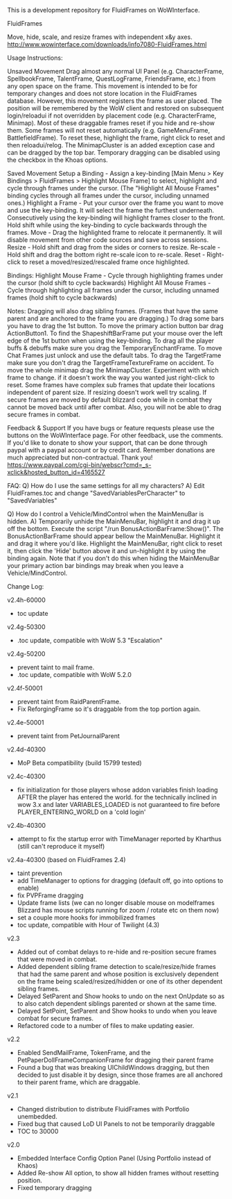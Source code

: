 This is a development repository for FluidFrames on WoWInterface.

FluidFrames

Move, hide, scale, and resize frames with independent x&y axes.
http://www.wowinterface.com/downloads/info7080-FluidFrames.html

Usage Instructions:

Unsaved Movement
	Drag almost any normal UI Panel (e.g. CharacterFrame, SpellbookFrame, TalentFrame, QuestLogFrame, FriendsFrame, etc.) from any open space on the frame. This movement is intended to be for temporary changes and does not store location in the FluidFrames database. 
	However, this movement registers the frame as user placed.  The position will be remembered by the WoW client and restored on subsequent login/reloadui if not overridden by placement code (e.g. CharacterFrame, Minimap). Most of these draggable frames reset if you hide and re-show them. 
	Some frames will not reset automatically (e.g. GameMenuFrame, BattlefieldFrame). To reset these, highlight the frame, right click to reset and then reloadui/relog.
	The MinimapCluster is an added exception case and can be dragged by the top bar.
	Temporary dragging can be disabled using the checkbox in the Khoas options.

Saved Movement
	Setup a Binding - Assign a key-binding [Main Menu > Key Bindings > FluidFrames > Highlight Mouse Frame] to select, highlight and cycle through frames under the cursor. (The "Highlight All Mouse Frames" binding cycles through all frames under the cursor, including unnamed ones.)
	Highlight a Frame - Put your cursor over the frame you want to move and use the key-binding.  It will select the frame the furthest underneath. Consecutively using the key-binding will highlight frames closer to the front. Hold shift while using the key-binding to cycle backwards through the frames.
	Move - Drag the highlighted frame to relocate it permanently. It will disable movement from other code sources and save across sessions.
	Resize - Hold shift and drag from the sides or corners to resize.
	Re-scale - Hold shift and drag the bottom right re-scale icon to re-scale.
	Reset - Right-click to reset a moved/resized/rescaled frame once highlighted.

Bindings:
	Highlight Mouse Frame - Cycle through highlighting frames under the cursor (hold shift to cycle backwards)
	Highlight All Mouse Frames - Cycle through highlighting all frames under the cursor, including unnamed frames (hold shift to cycle backwards)

Notes:
	Dragging will also drag sibling frames. (Frames that have the same parent and are anchored to the frame you are dragging.)
	To drag some bars you have to drag the 1st button.
	To move the primary action button bar drag ActionButton1.
	To find the ShapeshiftBarFrame put your mouse over the left edge of the 1st button when using the key-binding.
	To drag all the player buffs & debuffs make sure you drag the TemporaryEnchantFrame.
	To move Chat Frames just unlock and use the default tabs.
	To drag the TargetFrame make sure you don't drag the TargetFrameTextureFrame on accident.
	To move the whole minimap drag the MinimapCluster.
	Experiment with which frame to change. if it doesn't work the way you wanted just right-click to reset.
	Some frames have complex sub frames that update their locations independent of parent size.  If resizing doesn't work well try scaling.
	If secure frames are moved by default blizzard code while in combat they cannot be moved back until after combat. Also, you will not be able to drag secure frames in combat.

Feedback & Support
If you have bugs or feature requests please use the buttons on the WoWInterface page.
For other feedback, use the comments. 
If you'd like to donate to show your support, that can be done through paypal with a paypal account or by credit card. Remember donations are much appreciated but non-contractual. Thank you!
https://www.paypal.com/cgi-bin/webscr?cmd=_s-xclick&hosted_button_id=4165527

FAQ:
Q) How do I use the same settings for all my characters?
A) Edit FluidFrames.toc and change "SavedVariablesPerCharacter" to "SavedVariables"

Q) How do I control a Vehicle/MindControl when the MainMenuBar is hidden.
A) Temporarily unhide the MainMenuBar, highlight it and drag it up off the bottom. Execute the script "/run BonusActionBarFrame:Show()". The BonusActionBarFrame should appear bellow the MainMenuBar. Highlight it and drag it where you'd like. Highlight the MainMenuBar, right click to reset it, then click the 'Hide' button above it and un-highlight it by using the binding again. Note that if you don't do this when hiding the MainMenuBar your primary action bar bindings may break when you leave a Vehicle/MindControl.

Change Log:

v2.4h-60000
- toc update

v2.4g-50300
- .toc update, compatible with WoW 5.3 "Escalation"

v2.4g-50200
- prevent taint to mail frame.
- .toc update, compatible with WoW 5.2.0

v2.4f-50001
- prevent taint from RaidParentFrame.
- Fix ReforgingFrame so it's draggable from the top portion again.

v2.4e-50001
- prevent taint from PetJournalParent

v2.4d-40300
- MoP Beta compatibility (build 15799 tested)

v2.4c-40300
- fix initialization for those players whose addon variables finish loading AFTER the player has entered the world.
for the technically inclined in wow 3.x and later VARIABLES_LOADED is not guaranteed to fire before PLAYER_ENTERING_WORLD on a 'cold login'

v2.4b-40300
- attempt to fix the startup error with TimeManager reported by Kharthus
(still can't reproduce it myself)

v2.4a-40300 (based on FluidFrames 2.4)
- taint prevention
- add TimeManager to options for dragging (default off, go into options to enable)
- fix PVPFrame dragging
- Update frame lists 
(we can no longer disable mouse on modelframes Blizzard 
has mouse scripts running for zoom / rotate etc on them now)
- set a couple more hooks for immobilized frames
- toc update, compatible with Hour of Twilight (4.3)

v2.3
- Added out of combat delays to re-hide and re-position secure frames that were moved in combat.
- Added dependent sibling frame detection to scale/resize/hide frames that had the same parent and whose position is exclusively dependent on the frame being scaled/resized/hidden or one of its other dependent sibling frames.
- Delayed SetParent and Show hooks to undo on the next OnUpdate so as to also catch dependent siblings parented or shown at the same time.
- Delayed SetPoint, SetParent and Show hooks to undo when you leave combat for secure frames.
- Refactored code to a number of files to make updating easier.

v2.2
- Enabled SendMailFrame, TokenFrame, and the PetPaperDollFrameCompanionFrame for dragging their parent frame
- Found a bug that was breaking UIChildWindows dragging, but then decided to just disable it by design, since those frames are all anchored to their parent frame, which are draggable.

v2.1
- Changed distribution to distribute FluidFrames with Portfolio unembedded.
- Fixed bug that caused LoD UI Panels to not be temporarily draggable
- TOC to 30000

v2.0
- Embedded Interface Config Option Panel (Using Portfolio instead of Khaos)
- Added Re-show All option, to show all hidden frames without resetting position.
- Fixed temporary dragging

